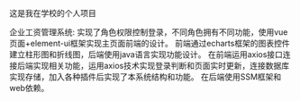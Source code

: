 这是我在学校的个人项目

企业工资管理系统:
实现了角色权限控制登录，不同角色拥有不同功能，使用vue页面+element-ui框架实现主页面前端的设计。
前端通过echarts框架的图表控件建立柱形图和折线图，后端使用java语言实现功能设计。
在前端运用axios接口连接后端实现相关功能，运用axios技术实现登录判断和页面实时更新，连接数据库实现存储，加入各种插件后实现了本系统结构和功能。
在后端使用SSM框架和web依赖。

